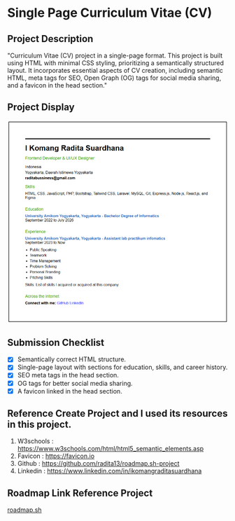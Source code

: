 # Single Page Curriculum Vitae (CV)

## Project Description
"Curriculum Vitae (CV) project in a single-page format. This project is built using HTML with minimal CSS styling, prioritizing a semantically structured layout. It incorporates essential aspects of CV creation, including semantic HTML, meta tags for SEO, Open Graph (OG) tags for social media sharing, and a favicon in the head section."  

## Project Display
![image](/Frontend/01-Single-Page-CV/assets/CurriculumVitae.png)

## Submission Checklist
- [x] Semantically correct HTML structure.
- [x] Single-page layout with sections for education, skills, and career history.
- [x] SEO meta tags in the head section.
- [x] OG tags for better social media sharing.
- [x] A favicon linked in the head section.

## Reference Create Project and I used its resources in this project. 
1) W3schools : https://www.w3schools.com/html/html5_semantic_elements.asp
2) Favicon : https://favicon.io
3) Github : https://github.com/radita13/roadmap.sh-project
4) Linkedin : https://www.linkedin.com/in/ikomangraditasuardhana

## Roadmap Link Reference Project
[roadmap.sh](https://roadmap.sh/projects/single-page-cv)
